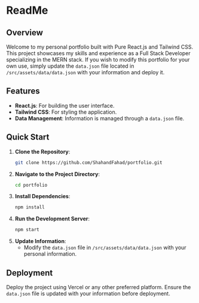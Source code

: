 # ReadMe

## Overview

Welcome to my personal portfolio built with Pure React.js and Tailwind CSS. This project showcases my skills and experience as a Full Stack Developer specializing in the MERN stack. If you wish to modify this portfolio for your own use, simply update the `data.json` file located in `/src/assets/data/data.json` with your information and deploy it.

## Features

- **React.js**: For building the user interface.
- **Tailwind CSS**: For styling the application.
- **Data Management**: Information is managed through a `data.json` file.

## Quick Start

1. **Clone the Repository**:
   ```bash
   git clone https://github.com/ShahandFahad/portfolio.git
   ```
2. **Navigate to the Project Directory**:
   ```bash
   cd portfolio
   ```
3. **Install Dependencies**:
   ```bash
   npm install
   ```
4. **Run the Development Server**:
   ```bash
   npm start
   ```
5. **Update Information**:
   - Modify the `data.json` file in `/src/assets/data/data.json` with your personal information.

## Deployment

Deploy the project using Vercel or any other preferred platform. Ensure the `data.json` file is updated with your information before deployment.
